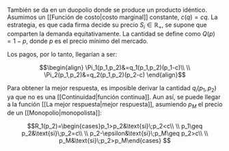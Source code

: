 
También se da en un duopolio donde se produce un producto idéntico. Asumimos un [[Función de costo|costo marginal]] constante, $c(q)=cq$. La estrategia, es que cada firma decide su precio $S_i\in\mathbb{R}_+$, se supone que comparten la demanda equitativamente.  La cantidad se define como $Q(p)=1-p$, donde $p$ es el precio mínimo del mercado. 

Los pagos, por lo tanto, llegarían a ser: 

$$\begin{align}
\Pi_1(p_1,p_2)&=q_1(p_1,p_2)(p_1-c)\\  \\
\Pi_2(p_1,p_2)&=q_2(p_1,p_2)(p_2-c)
\end{align}$$

Para obtener la mejor respuesta, es imposible derivar la cantidad $q_i(p_1,p_2)$ ya que no es una [[Continuidad|función continua]].  Aun así, se puede llegar a la función [[La mejor respuesta|mejor respuesta]], asumiendo $p_M$ el precio de un [[Monopolio|monopolista]]: 

$$R_1(p_2)=\begin{cases}p_1>p_2&\text{si}\;p_2<c\\  \\
p_1\geq p_2&\text{si}\;p_2=c\\  \\
p_2-\epsilon&\text{si}\;p_M\geq p_2>c\\  \\
p_M&\text{si}\;p_2>p_M\end{cases} $$


